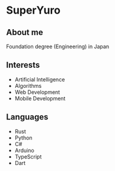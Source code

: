 # SuperYuro
## About me

Foundation degree (Engineering) in Japan

## Interests

- Artificial Intelligence
- Algorithms
- Web Development
- Mobile Development

## Languages

- Rust
- Python
- C#
- Arduino
- TypeScript
- Dart
